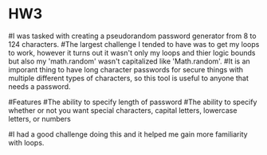 # HW3

#I was tasked with creating a pseudorandom password generator from 8 to 124 characters.
#The largest challenge I tended to have was to get my loops to work, however it turns out it wasn't only my loops and thier logic bounds but also my 'math.random' wasn't capitalized like 'Math.random'.
#It is an imporant thing to have long character passwords for secure things with multiple different types of characters, so this tool is useful to anyone that needs a password.


#Features
    #The ability to specify length of password
    #The ability to specify whether or not you want special characters, capital letters, lowercase letters, or numbers

#I had a good challenge doing this and it helped me gain more familiarity with loops.

